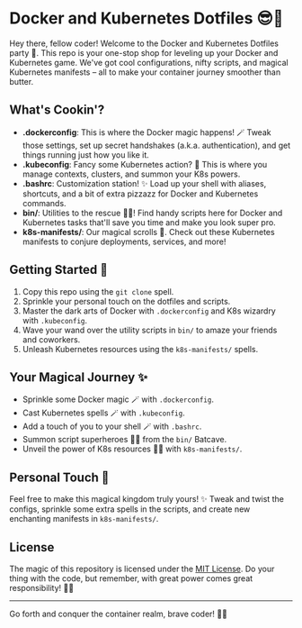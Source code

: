 # Docker and Kubernetes Dotfiles 😎🐳

Hey there, fellow coder! Welcome to the Docker and Kubernetes Dotfiles party 🚀. This repo is your one-stop shop for leveling up your Docker and Kubernetes game. We've got cool configurations, nifty scripts, and magical Kubernetes manifests – all to make your container journey smoother than butter.

## What's Cookin'?

- **.dockerconfig**: This is where the Docker magic happens! 🪄 Tweak those settings, set up secret handshakes (a.k.a. authentication), and get things running just how you like it.
- **.kubeconfig**: Fancy some Kubernetes action? 🎩 This is where you manage contexts, clusters, and summon your K8s powers.
- **.bashrc**: Customization station! ✨ Load up your shell with aliases, shortcuts, and a bit of extra pizzazz for Docker and Kubernetes commands.
- **bin/**: Utilities to the rescue 🦸‍♂️! Find handy scripts here for Docker and Kubernetes tasks that'll save you time and make you look super pro.
- **k8s-manifests/**: Our magical scrolls 📜. Check out these Kubernetes manifests to conjure deployments, services, and more!

## Getting Started 🚀

1. Copy this repo using the `git clone` spell.
2. Sprinkle your personal touch on the dotfiles and scripts.
3. Master the dark arts of Docker with `.dockerconfig` and K8s wizardry with `.kubeconfig`.
4. Wave your wand over the utility scripts in `bin/` to amaze your friends and coworkers.
5. Unleash Kubernetes resources using the `k8s-manifests/` spells.

## Your Magical Journey ✨

- Sprinkle some Docker magic 🪄 with `.dockerconfig`.
- Cast Kubernetes spells 🪄 with `.kubeconfig`.
- Add a touch of you to your shell 🪄 with `.bashrc`.
- Summon script superheroes 🦸‍♂️ from the `bin/` Batcave.
- Unveil the power of K8s resources 🧙‍♂️ with `k8s-manifests/`.

## Personal Touch 🎨

Feel free to make this magical kingdom truly yours! ✨ Tweak and twist the configs, sprinkle some extra spells in the scripts, and create new enchanting manifests in `k8s-manifests/`.

## License

The magic of this repository is licensed under the [MIT License](LICENSE). Do your thing with the code, but remember, with great power comes great responsibility! 🦸‍♂️

---

Go forth and conquer the container realm, brave coder! 🌟🚀
